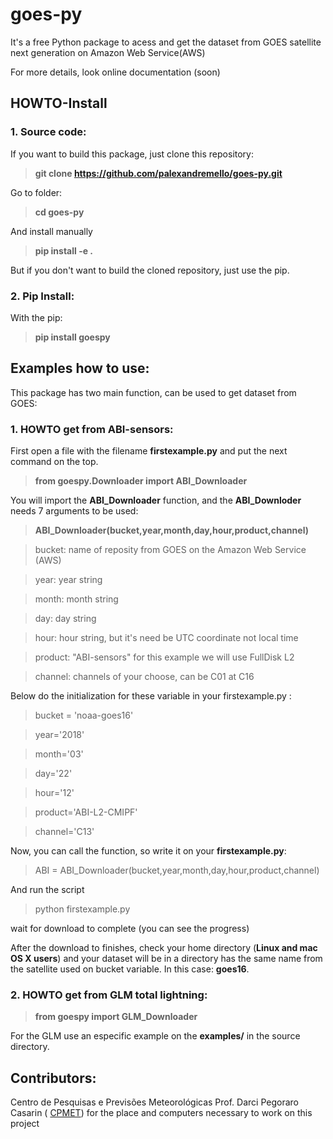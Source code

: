 # goes-py 

 It's a free Python package to acess and get the dataset from GOES satellite next generation on Amazon Web Service(AWS)
 
 For more details, look online documentation (soon)

## HOWTO-Install 
 
 ### 1. Source code:
 
 If you want to build this package, just clone this repository:

 >**git clone https://github.com/palexandremello/goes-py.git**

 Go to folder:

>**cd goes-py** 

 And install manually

>**pip install -e .**

But if you don't want to build the cloned repository, just use the pip.

 ### 2. Pip Install: 
 
  With the pip:
  
  > **pip install goespy**

 ## Examples how to use:

 This package has two main function, can be used to get dataset from GOES:

 ### 1. HOWTO get from ABI-sensors:
 
First open a file with the filename **firstexample.py** and put the next command on the top.

> **from goespy.Downloader import ABI_Downloader**

You will import the **ABI_Downloader** function, and the **ABI_Downloder** needs 7 arguments to be used:

> **ABI_Downloader(bucket,year,month,day,hour,product,channel)**

>bucket: name of reposity from GOES on the Amazon Web Service (AWS)

>year: year string 

>month: month string 

>day: day string

>hour: hour string, but it's need be UTC coordinate not local time

>product: "ABI-sensors" for this example we will use FullDisk L2

>channel: channels of your choose, can be C01 at C16

Below do the initialization for these variable in your firstexample.py :

>  bucket = 'noaa-goes16'

>  year='2018'

> month='03'

> day='22'

> hour='12'

> product='ABI-L2-CMIPF'

> channel='C13'

Now, you can call the function, so write it on your **firstexample.py**:
> ABI = ABI_Downloader(bucket,year,month,day,hour,product,channel)


And run the script 

> python firstexample.py 

wait for download to complete (you can see the progress)

After the download to finishes, check your home directory (**Linux and mac OS X users**) and your dataset will be in a directory has the same name from the satellite used on bucket variable. In this case: **goes16**.

 ### 2. HOWTO get from GLM total lightning:
 
> **from goespy import GLM_Downloader**

For the GLM use an especific example on the **examples/** in the source directory.

 ## Contributors: 
 Centro de Pesquisas e Previsões Meteorológicas Prof. Darci Pegoraro Casarin ( <a href="https://wp.ufpel.edu.br/cppmet/">CPMET</a>) for the place and computers necessary to work on this project 


